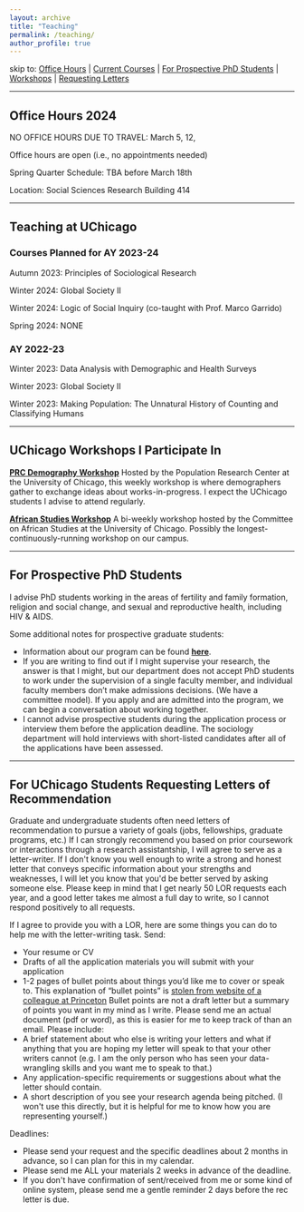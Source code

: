 ```yaml
---
layout: archive
title: "Teaching"
permalink: /teaching/
author_profile: true
---
```

skip to: [Office Hours](#calendar) | [Current Courses](#courses) | [For Prospective PhD Students](#prospective) | [Workshops](#workshops) | [Requesting Letters](#letters)

_____
## Office Hours 2024
<p>NO OFFICE HOURS DUE TO TRAVEL: March 5, 12,</p>
<p>Office hours are open (i.e., no appointments needed)</p>
<p>Spring Quarter Schedule: TBA before March 18th </p>
<p>Location: Social Sciences Research Building 414</p>

_____
## Teaching at UChicago
### Courses Planned for AY 2023-24
Autumn 2023: Principles of Sociological Research

<p>Winter 2024: Global Society II</p>
Winter 2024: Logic of Social Inquiry (co-taught with Prof. Marco Garrido)

Spring 2024: NONE

### AY 2022-23
<p>Winter 2023: Data Analysis with Demographic and Health Surveys</p>
<p>Winter 2023: Global Society II</p>
<p>Winter 2023: Making Population: The Unnatural History of Counting and Classifying Humans</p>

_____
## UChicago Workshops I Participate In
  [**PRC Demography Workshop**](https://voices.uchicago.edu/popcenter/workshops/demography-workshop/) Hosted by the Population Research Center at the University of Chicago, this weekly workshop is where demographers gather to exchange ideas about works-in-progress. I expect the UChicago students I advise to attend regularly.
  
  [**African Studies Workshop**](https://africanstudies.uchicago.edu/news/current-schedule/) A bi-weekly workshop hosted by the Committee on African Studies at the University of Chicago. Possibly the longest-continuously-running workshop on our campus.
  
_____
## For Prospective PhD Students
I advise PhD students working in the areas of fertility and family formation, religion and social change, and sexual and reproductive health, including HIV & AIDS. 
 
Some additional notes for prospective graduate students:
- Information about our program can be found [**here**]( https://sociology.uchicago.edu/graduate-study).
- If you are writing to find out if I might supervise your research, the answer is that I might, but our department does not accept PhD students to work under the supervision of a single faculty member, and individual faculty members don’t make admissions decisions. (We have a committee model). If you apply and are admitted into the program, we can begin a conversation about working together.
- I cannot advise prospective students during the application process or interview them before the application deadline. The sociology department will hold interviews with short-listed candidates after all of the applications have been assessed. 

_____
## For UChicago Students Requesting Letters of Recommendation 

Graduate and undergraduate students often need letters of recommendation to pursue a variety of goals (jobs, fellowships, graduate programs, etc.) If I can strongly recommend you based on prior coursework or interactions through a research assistantship, I will agree to serve as a letter-writer. If I don't know you well enough to write a strong and honest letter that conveys specific information about your strengths and weaknesses, I will let you know that you'd be better served by asking someone else. Please keep in mind that I get nearly 50 LOR requests each year, and a good letter takes me almost a full day to write, so I cannot respond positively to all requests. 

If I agree to provide you with a LOR, here are some things you can do to help me with the letter-writing task. Send: 
- Your resume or CV
- Drafts of all the application materials you will submit with your application
- 1-2 pages of bullet points about things you’d like me to cover or speak to. This explanation of “bullet points” is [stolen from website of a colleague at Princeton](https://scholar.princeton.edu/bstewart/recommendation) Bullet points are not a draft letter but a summary of points you want in my mind as I write. Please send me an actual document (pdf or word), as this is easier for me to keep track of than an email. Please include:
 - A brief statement about who else is writing your letters and what if anything that you are hoping my letter will speak to that your other writers cannot (e.g. I am the only person who has seen your data-wrangling skills and you want me to speak to that.)
 - Any application-specific requirements or suggestions about what the letter should contain.
 - A short description of you see your research agenda being pitched.  (I won't use this directly, but it is helpful for me to know how you are representing yourself.)
 
Deadlines:
 - Please send your request and the specific deadlines about 2 months in advance, so I can plan for this in my calendar.
 - Please send me ALL your materials 2 weeks in advance of the deadline.
 - If you don't have confirmation of sent/received from me or some kind of online system, please send me a gentle reminder 2 days before the rec letter is due.